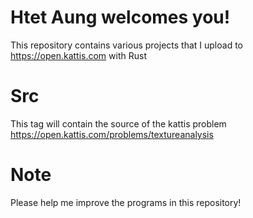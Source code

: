 # Htet Aung welcomes you!

This repository contains various projects that I upload to https://open.kattis.com with Rust

# Src

This tag will contain the source of the kattis problem
https://open.kattis.com/problems/textureanalysis

# Note

Please help me improve the programs in this repository!